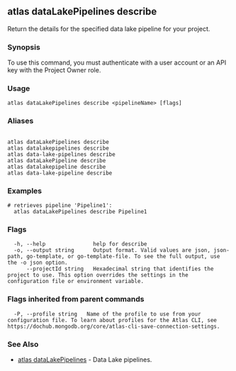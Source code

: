 ## atlas dataLakePipelines describe

Return the details for the specified data lake pipeline for your project.


### Synopsis

To use this command, you must authenticate with a user account or an API key with the Project Owner role.


### Usage
```
atlas dataLakePipelines describe <pipelineName> [flags]
```

### Aliases
```

atlas dataLakePipelines describe
atlas datalakepipelines describe
atlas data-lake-pipelines describe
atlas dataLakePipeline describe
atlas datalakepipeline describe
atlas data-lake-pipeline describe
```

### Examples

```
# retrieves pipeline 'Pipeline1':
  atlas dataLakePipelines describe Pipeline1

```


### Flags

```
  -h, --help               help for describe
  -o, --output string      Output format. Valid values are json, json-path, go-template, or go-template-file. To see the full output, use the -o json option.
      --projectId string   Hexadecimal string that identifies the project to use. This option overrides the settings in the configuration file or environment variable.

```


### Flags inherited from parent commands

```
  -P, --profile string   Name of the profile to use from your configuration file. To learn about profiles for the Atlas CLI, see https://dochub.mongodb.org/core/atlas-cli-save-connection-settings.

```

### See Also


* [atlas dataLakePipelines](atlas_dataLakePipelines.md)	- Data Lake pipelines.



